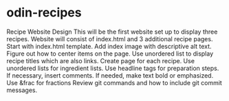 # odin-recipes
Recipe Website Design
This will be the first website set up to display three recipes.
Website will consist of index.html and 3 additional recipe pages.
Start with index.html template.
Add index image with descriptive alt text.
Figure out how to center items on the page.
Use unordered list to display recipe titles which are also links.
Create page for each recipe.
Use unordered lists for ingredient lists.
Use headline tags for preparation steps.
If necessary, insert comments. <!--  -->
If needed, make text bold or emphasized. Use &frac for fractions
Review git commands and how to include git commit messages.